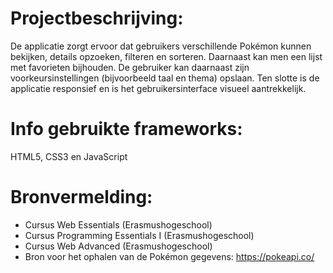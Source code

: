 # Projectbeschrijving:
De applicatie zorgt ervoor dat gebruikers verschillende Pokémon kunnen bekijken, details opzoeken, filteren en sorteren. Daarnaast kan men een lijst met favorieten bijhouden.
De gebruiker kan daarnaast zijn voorkeursinstellingen (bijvoorbeeld taal en thema) opslaan.
Ten slotte is de applicatie responsief en is het gebruikersinterface visueel aantrekkelijk.

# Info gebruikte frameworks:
HTML5, CSS3 en JavaScript

# Bronvermelding:
- Cursus Web Essentials (Erasmushogeschool)
- Cursus Programming Essentials I (Erasmushogeschool)
- Cursus Web Advanced (Erasmushogeschool)
- Bron voor het ophalen van de Pokémon gegevens: https://pokeapi.co/
